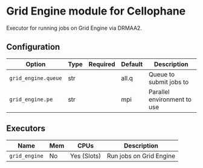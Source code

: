 # Grid Engine module for Cellophane

Executor for running jobs on Grid Engine via DRMAA2.

## Configuration

Option              | Type      | Required | Default | Description
--------------------|-----------|----------|---------|-------------
`grid_engine.queue` | str       |          | all.q   | Queue to submit jobs to
`grid_engine.pe`    | str       |          | mpi     | Parallel environment to use

## Executors

Name          | Mem  | CPUs        | Description
--------------|------|-------------|-------------
`grid_engine` | No   | Yes (Slots) | Run jobs on Grid Engine
